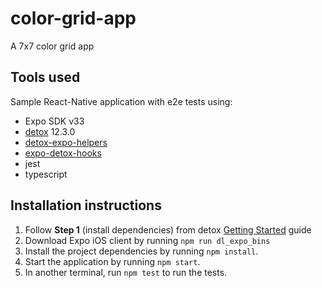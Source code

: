 # color-grid-app  

A 7x7 color grid app

## Tools used
Sample React-Native application with e2e tests using:
* Expo SDK v33
* [detox](https://github.com/wix/detox) 12.3.0
* [detox-expo-helpers](https://github.com/expo/detox-expo-helpers)
* [expo-detox-hooks](https://github.com/expo/detox-tools)
* jest
* typescript

## Installation instructions
1. Follow **Step 1** (install dependencies) from detox [Getting Started](https://github.com/wix/detox/blob/master/docs/Introduction.GettingStarted.md#step-1-install-dependencies) guide
2. Download Expo iOS client by running `npm run dl_expo_bins`
3. Install the project dependencies by running `npm install`.
4. Start the application by running `npm start`.
5. In another terminal, run `npm test` to run the tests.
